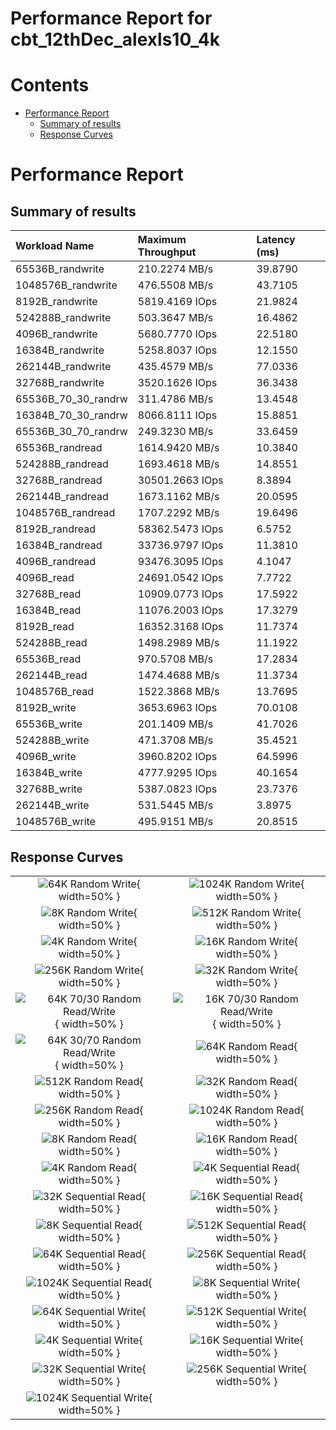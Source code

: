 
Performance Report for cbt_12thDec_alexls10_4k
==============================================

Contents
========

* [Performance Report](#performance-report)
	* [Summary of results](#summary-of-results)
	* [Response Curves](#response-curves)

# Performance Report

## Summary of results

|Workload Name|Maximum Throughput|Latency (ms)|
| :--- | :--- | :--- |
|65536B_randwrite|210.2274 MB/s|39.8790|
|1048576B_randwrite|476.5508 MB/s|43.7105|
|8192B_randwrite|5819.4169 IOps|21.9824|
|524288B_randwrite|503.3647 MB/s|16.4862|
|4096B_randwrite|5680.7770 IOps|22.5180|
|16384B_randwrite|5258.8037 IOps|12.1550|
|262144B_randwrite|435.4579 MB/s|77.0336|
|32768B_randwrite|3520.1626 IOps|36.3438|
|65536B_70_30_randrw|311.4786 MB/s|13.4548|
|16384B_70_30_randrw|8066.8111 IOps|15.8851|
|65536B_30_70_randrw|249.3230 MB/s|33.6459|
|65536B_randread|1614.9420 MB/s|10.3840|
|524288B_randread|1693.4618 MB/s|14.8551|
|32768B_randread|30501.2663 IOps|8.3894|
|262144B_randread|1673.1162 MB/s|20.0595|
|1048576B_randread|1707.2292 MB/s|19.6496|
|8192B_randread|58362.5473 IOps|6.5752|
|16384B_randread|33736.9797 IOps|11.3810|
|4096B_randread|93476.3095 IOps|4.1047|
|4096B_read|24691.0542 IOps|7.7722|
|32768B_read|10909.0773 IOps|17.5922|
|16384B_read|11076.2003 IOps|17.3279|
|8192B_read|16352.3168 IOps|11.7374|
|524288B_read|1498.2989 MB/s|11.1922|
|65536B_read|970.5708 MB/s|17.2834|
|262144B_read|1474.4688 MB/s|11.3734|
|1048576B_read|1522.3868 MB/s|13.7695|
|8192B_write|3653.6963 IOps|70.0108|
|65536B_write|201.1409 MB/s|41.7026|
|524288B_write|471.3708 MB/s|35.4521|
|4096B_write|3960.8202 IOps|64.5996|
|16384B_write|4777.9295 IOps|40.1654|
|32768B_write|5387.0823 IOps|23.7376|
|262144B_write|531.5445 MB/s|3.8975|
|1048576B_write|495.9151 MB/s|20.8515|

## Response Curves

|||
| :---: | :---: |
|![64K  Random Write](plots/65536B_randwrite.png){ width=50% }|![1024K  Random Write](plots/1048576B_randwrite.png){ width=50% }|
|![8K  Random Write](plots/8192B_randwrite.png){ width=50% }|![512K  Random Write](plots/524288B_randwrite.png){ width=50% }|
|![4K  Random Write](plots/4096B_randwrite.png){ width=50% }|![16K  Random Write](plots/16384B_randwrite.png){ width=50% }|
|![256K  Random Write](plots/262144B_randwrite.png){ width=50% }|![32K  Random Write](plots/32768B_randwrite.png){ width=50% }|
|![64K 70/30 Random Read/Write](plots/65536B_70_30_randrw.png){ width=50% }|![16K 70/30 Random Read/Write](plots/16384B_70_30_randrw.png){ width=50% }|
|![64K 30/70 Random Read/Write](plots/65536B_30_70_randrw.png){ width=50% }|![64K  Random Read](plots/65536B_randread.png){ width=50% }|
|![512K  Random Read](plots/524288B_randread.png){ width=50% }|![32K  Random Read](plots/32768B_randread.png){ width=50% }|
|![256K  Random Read](plots/262144B_randread.png){ width=50% }|![1024K  Random Read](plots/1048576B_randread.png){ width=50% }|
|![8K  Random Read](plots/8192B_randread.png){ width=50% }|![16K  Random Read](plots/16384B_randread.png){ width=50% }|
|![4K  Random Read](plots/4096B_randread.png){ width=50% }|![4K  Sequential Read](plots/4096B_read.png){ width=50% }|
|![32K  Sequential Read](plots/32768B_read.png){ width=50% }|![16K  Sequential Read](plots/16384B_read.png){ width=50% }|
|![8K  Sequential Read](plots/8192B_read.png){ width=50% }|![512K  Sequential Read](plots/524288B_read.png){ width=50% }|
|![64K  Sequential Read](plots/65536B_read.png){ width=50% }|![256K  Sequential Read](plots/262144B_read.png){ width=50% }|
|![1024K  Sequential Read](plots/1048576B_read.png){ width=50% }|![8K  Sequential Write](plots/8192B_write.png){ width=50% }|
|![64K  Sequential Write](plots/65536B_write.png){ width=50% }|![512K  Sequential Write](plots/524288B_write.png){ width=50% }|
|![4K  Sequential Write](plots/4096B_write.png){ width=50% }|![16K  Sequential Write](plots/16384B_write.png){ width=50% }|
|![32K  Sequential Write](plots/32768B_write.png){ width=50% }|![256K  Sequential Write](plots/262144B_write.png){ width=50% }|
|![1024K  Sequential Write](plots/1048576B_write.png){ width=50% }||
